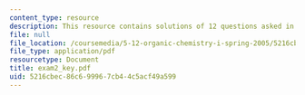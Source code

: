 ```yaml
---
content_type: resource
description: This resource contains solutions of 12 questions asked in exam 2.
file: null
file_location: /coursemedia/5-12-organic-chemistry-i-spring-2005/5216cbec86c699967cb44c5acf49a599_exam2_key.pdf
file_type: application/pdf
resourcetype: Document
title: exam2_key.pdf
uid: 5216cbec-86c6-9996-7cb4-4c5acf49a599
---
```

